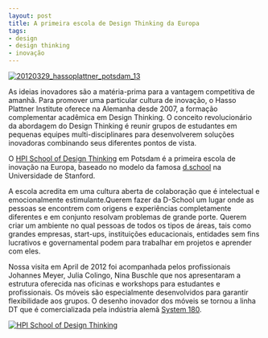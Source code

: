 ```yaml
---
layout: post
title: A primeira escola de Design Thinking da Europa
tags:
- design
- design thinking
- inovação
---
```


[![20120329_hassoplattner_potsdam_13](http://farm8.staticflickr.com/7071/7167416004_8a8d37227c_n.jpg)](http://www.flickr.com/photos/60048303@N04/7167416004/)

As ideias inovadores são a matéria-prima para a vantagem competitiva de amanhã. Para promover uma particular cultura de inovação, o Hasso Plattner Institute oferece na Alemanha desde 2007, a formação complementar acadêmica em Design Thinking. O conceito revolucionário da abordagem do Design Thinking é reunir grupos de estudantes em pequenas equipes multi-disciplinares para desenvolverem soluções inovadoras combinando seus diferentes pontos de vista.

O 
[HPI School of Design Thinking](http://www.hpi.uni-potsdam.de/d_school/home.html?L=0) em Potsdam é a primeira escola de inovação na Europa, baseado no modelo da famosa 
[d.school](http://dschool.stanford.edu/) na Universidade de Stanford.

A escola acredita em uma cultura aberta de colaboração que é intelectual e emocionalmente estimulante.Querem fazer da D-School um lugar onde as pessoas se encontrem com origens e experiências completamente diferentes e em conjunto resolvam problemas de grande porte. Querem criar um ambiente no qual pessoas de todos os tipos de áreas, tais como grandes empresas, start-ups, instituições educacionais, entidades sem fins lucrativos e governamental podem para trabalhar em projetos e aprender com eles.

Nossa visita em April de 2012 foi acompanhada pelos profissionais Johannes Meyer, Julia Colingo, Nina Buschle que nos apresentaram a estrutura oferecida nas oficinas e workshops para estudantes e profissionais. Os móveis são especialmente desenvolvidos para garantir flexibilidade aos grupos. O desenho inovador dos móveis se tornou a linha DT que é comercializada pela indústria alemã 
[System 180](https://www.system180.com/).

[![HPI School of Design Thinking](https://farm9.staticflickr.com/8145/7177933154_9a2e465b8a.jpg)](https://www.flickr.com/photos/designregional/albums/72157629890760465)
